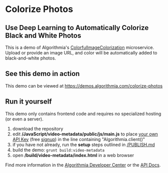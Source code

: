 # Colorize Photos

## Use Deep Learning to Automatically Colorize Black and White Photos

This is a demo of Algorithmia's [ColorfulImageColorization](https://algorithmia.com/algorithms/deeplearning/ColorfulImageColorization)
microservice.  Upload or provide an image URL, and color will be automatically added to black-and-white photos.

## See this demo in action

This demo can be viewed at https://demos.algorithmia.com/colorize-photos

## Run it yourself

This demo only contains frontend code and requires no specialized hosting (or even a server).
1. download the repository
2. edit **/JavaScript/video-metadata/public/js/main.js** to place [your own API Key](https://algorithmia.com/user#credentials) (free [signup](https://algorithmia.com/?invite=ghsamples)) in the line containing "Algorithmia.client()"
4. if you have not already, run the **setup** steps outlined in [/PUBLISH.md](../../PUBLISH.md)
5. build the demo: `grunt build:video-metadata`
6. open **/build/video-metadata/index.html** in a web browser

Find more information in the [Algorithmia Developer Center](http://developers.algorithmia.com) or the [API Docs](http://docs.algorithmia.com/).
